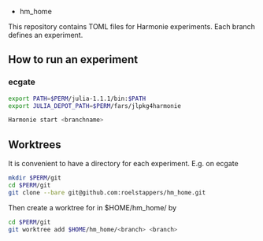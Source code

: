 * hm_home

This repository contains TOML files for Harmonie experiments. 
Each branch defines an experiment.

## How to run an experiment 
### ecgate

```bash
export PATH=$PERM/julia-1.1.1/bin:$PATH   
export JULIA_DEPOT_PATH=$PERM/fars/jlpkg4harmonie 
```

```bash
Harmonie start <branchname>
```

## Worktrees
It is convenient to have a directory for each experiment.
E.g. on ecgate  

```bash 
mkdir $PERM/git
cd $PERM/git
git clone --bare git@github.com:roelstappers/hm_home.git 
```

Then create a worktree for <branch> in  $HOME/hm_home/<branch> by

```bash
cd $PERM/git
git worktree add $HOME/hm_home/<branch> <branch>
```









